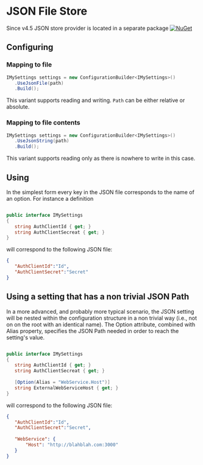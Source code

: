 # JSON File Store

Since v4.5 JSON store provider is located in a separate package [![NuGet](https://img.shields.io/nuget/v/Config.Net.Json.svg)](https://www.nuget.org/packages/Config.Net.Json)

## Configuring

### Mapping to file

```csharp
IMySettings settings = new ConfigurationBuilder<IMySettings>()
   .UseJsonFile(path)
   .Build();
```

This variant supports reading and writing. `Path` can be either relative or absolute.

### Mapping to file contents

```csharp
IMySettings settings = new ConfigurationBuilder<IMySettings>()
   .UseJsonString(path)
   .Build();
```

This variant supports reading only as there is nowhere to write in this case.

## Using

In the simplest form every key in the JSON file corresponds to the name of an option. For instance a definition

```csharp

public interface IMySettings
{
   string AuthClientId { get; }
   string AuthClientSecreat { get; }
}
```

will correspond to the following JSON file:

``` json
{
   "AuthClientId":"Id",
   "AuthClientSecret":"Secret"
}
```

## Using a setting that has a non trivial JSON Path
In a more advanced, and probably more typical scenario, the JSON setting will be nested within the configuration structure in a non trivial way (i.e., not on on the root with an identical name). The Option attribute, combined with Alias property, specifies the JSON Path needed in order to reach the setting's value.

```csharp

public interface IMySettings
{
   string AuthClientId { get; }
   string AuthClientSecreat { get; }
   
   [Option(Alias = "WebService.Host")]
   string ExternalWebServiceHost { get; }
}
```

will correspond to the following JSON file:

``` json
{
   "AuthClientId":"Id",
   "AuthClientSecret":"Secret",
   
   "WebService": {
       "Host": "http://blahblah.com:3000"
   }
}
```

